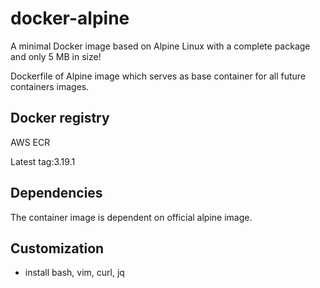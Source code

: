 # docker-alpine

A minimal Docker image based on Alpine Linux with a complete package and only 5 MB in size!

Dockerfile of Alpine image which serves as base container for all future containers images.

## Docker registry
AWS ECR

Latest tag:3.19.1

## Dependencies
The container image is dependent on official alpine image.

## Customization
- install bash, vim, curl, jq
